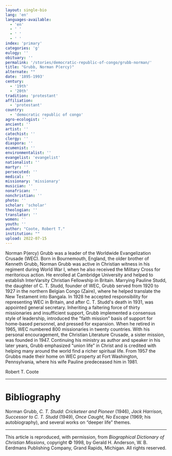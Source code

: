 ```yaml
---
layout: single-bio
lang: 'en'
languages-available:
  - 'en'
  - ' '
  - ' '
  - ' '
index: 'primary'
categories: 'g'
eulogy: ''
obituary: ''
permalink: '/stories/democratic-republic-of-congo/grubb-norman/'
title: "Grubb, Norman P(ercy)"
alternate: ""
date: '1895-1993'
century:
  - '19th'
  - '20th'
tradition: 'protestant'
affiliation:
  - 'protestant'
country:
  - 'democratic republic of congo'
agro-ecologist: ''
ancient: ''
artist: ''
catechist: ''
clergy: ''
diaspora: ''
ecumenist: ''
environmentalist: ''
evangelist: 'evangelist'
nationalist: ''
martyr: ''
persecuted: ''
medical: ''
missionary: 'missionary'
musician: ''
nonafrican: ''
nonchristian: ''
photo: ''
scholar: 'scholar'
theologian: ''
translator: ''
women: ''
youth: ''
author: "Coote, Robert T."
institution: ""
upload: 2022-07-15
---
```




Norman P(ercy) Grubb was a leader of the Worldwide Evangelization Crusade (WEC). Born in Bournemouth, England, the older brother of Kenneth Grubb, Norman Grubb was active in Christian witness in his regiment during World War I, when he also received the Military Cross for meritorious action. He enrolled at Cambridge University and helped to establish InterVarsity Christian Fellowship in Britain. Marrying Pauline Studd, the daughter of C. T. Studd, founder of WEC, Grubb served from 1920 to 1927 in the northern Belgian Congo (Zaire), where he helped translate the New Testament into Bangala. In 1928 he accepted responsibility for representing WEC in Britain, and after C. T. Studd's death in 1931, was appointed general secretary. Inheriting a faltering force of thirty missionaries and insufficient support, Grubb implemented a consensus style of leadership, introduced the "faith mission” basis of support for home-based personnel, and pressed for expansion. When he retired in 1965, WEC numbered 800 missionaries in twenty countries. With his personal encouragement, the Christian Literature Crusade, a sister mission, was founded in 1947.
Continuing his ministry as author and speaker in his later years, Grubb emphasized "union life” in Christ and is credited with helping many around the world find a richer spiritual life. From 1957 the Grubbs made their home on WEC property at Fort Washington, Pennsylvania, where his wife Pauline predeceased him in 1981.

Robert T. Coote

---

# Bibliography

Norman Grubb, *C. T. Studd: Cricketeer and Pioneer* (1946), *Jack Harrison, Successor to C. T. Studd* (1949), *Once Caught, No Escape* (1969; his autobiography), and several works on “deeper life” themes.

---

This article is reproduced, with permission, from *Biographical Dictionary of Christian Missions*, copyright © 1998, by Gerald H. Anderson, W. B. Eerdmans Publishing Company, Grand Rapids, Michigan. All rights reserved.
